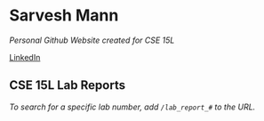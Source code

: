 # Sarvesh Mann
*Personal Github Website created for CSE 15L*

[LinkedIn](linkedin.com/in/sarveshmann)

## CSE 15L Lab Reports

*To search for a specific lab number, add `/lab_report_#` to the URL.*

